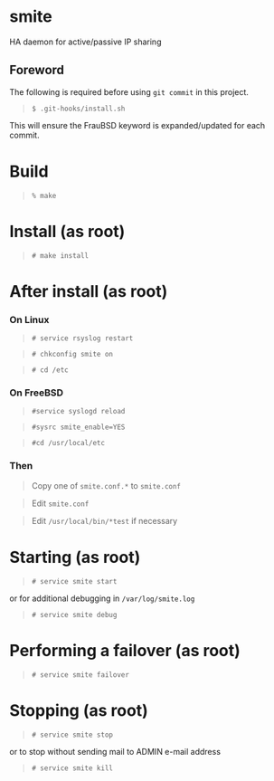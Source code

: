 [//]: # ($FrauBSD: smite/README.md 2018-07-04 00:31:26 +0000 freebsdfrau $)

# smite

HA daemon for active/passive IP sharing

## Foreword

The following is required before using `git commit` in this project.

> `$ .git-hooks/install.sh`

This will ensure the FrauBSD keyword is expanded/updated for each commit.

# Build

> `% make`

# Install (as root)

> `# make install`

# After install (as root)

### On Linux

> `# service rsyslog restart`

> `# chkconfig smite on`

> `# cd /etc`

### On FreeBSD

> `#service syslogd reload`

> `#sysrc smite_enable=YES`

> `#cd /usr/local/etc`

### Then

> Copy one of `smite.conf.*` to `smite.conf`

> Edit `smite.conf`

> Edit `/usr/local/bin/*test` if necessary

# Starting (as root)

> `# service smite start`

or for additional debugging in `/var/log/smite.log`

> `# service smite debug`

# Performing a failover (as root)

> `# service smite failover`

# Stopping (as root)

> `# service smite stop`

or to stop without sending mail to ADMIN e-mail address

> `# service smite kill`
